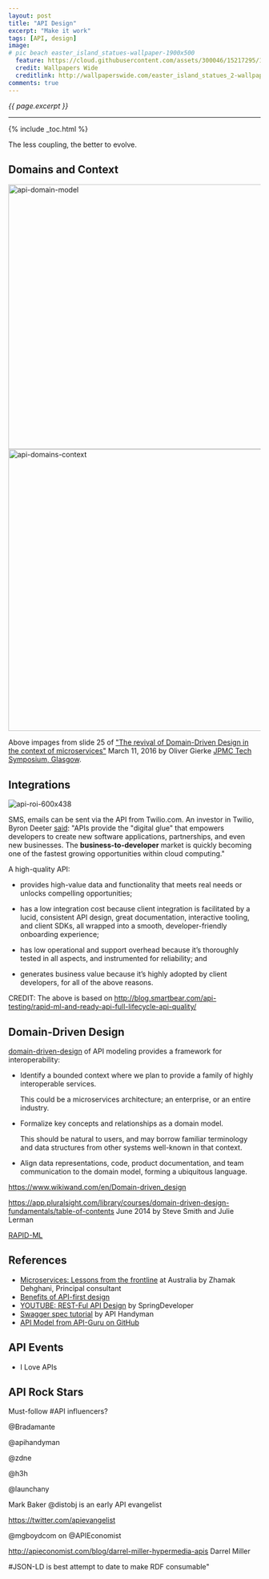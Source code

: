 ```yaml
---
layout: post
title: "API Design"
excerpt: "Make it work"
tags: [API, design]
image:
# pic beach easter_island_statues-wallpaper-1900x500 
  feature: https://cloud.githubusercontent.com/assets/300046/15217295/1da4a576-1818-11e6-9a2c-527ae637d5c5.jpg
  credit: Wallpapers Wide
  creditlink: http://wallpaperswide.com/easter_island_statues_2-wallpapers.html
comments: true
---
```

<i>{{ page.excerpt }}</i>
<hr />
{% include _toc.html %}

The less coupling, the better to evolve.

## Domains and Context

<img width="528" alt="api-domain-model" src="https://cloud.githubusercontent.com/assets/300046/15142196/3e09a6a8-1661-11e6-993a-88bae6ae3b40.png">

<img width="562" alt="api-domains-context" src="https://cloud.githubusercontent.com/assets/300046/15142205/46d06e70-1661-11e6-97e8-517201d7c505.png">

Above impages from slide 25 of
<a target="_blank" href="https://speakerdeck.com/olivergierke/the-revival-of-domain-driven-design-in-the-context-of-microservices?utm_content=buffer65874">
"The revival of Domain-Driven Design in the context of microservices"</a>
March 11, 2016
by Oliver Gierke
<a target="_blank" href="http://pivotal.io/event/jpmc-glasgow-tech-symposium">JPMC Tech Symposium, Glasgow</a>.




## Integrations

![api-roi-600x438](https://cloud.githubusercontent.com/assets/300046/15142705/7f951a4c-1663-11e6-93ad-8104b7d29274.jpg)

SMS, emails can be sent via the API from Twilio.com.
An investor in Twilio, Byron Deeter <a href="http://venturebeat.com/2013/08/31/api-economy/">said</a>:
"APIs provide the "digital glue" that empowers developers to create new software applications,
partnerships, and even new businesses. The <strong>business-to-developer</strong> market is quickly becoming one
of the fastest growing opportunities within cloud computing."

A high-quality API:

* provides high-value data and functionality that meets real needs or unlocks compelling opportunities;

* has a low integration cost because client integration is facilitated by a lucid, consistent API design, great documentation, interactive tooling, and client SDKs, all wrapped into a smooth, developer-friendly onboarding experience;

* has low operational and support overhead because it’s thoroughly tested in all aspects, and instrumented for reliability; and

* generates business value because it’s highly adopted by client developers, for all of the above reasons.

CREDIT: The above is based on 
http://blog.smartbear.com/api-testing/rapid-ml-and-ready-api-full-lifecycle-api-quality/



## Domain-Driven Design

<a target="_blank" href="https://domainlanguage.com/ddd/">
domain-driven-design</a> 
of API modeling provides a framework for interoperability:

* Identify a bounded context where we plan to provide a family of highly interoperable services. 
   
   This could be a microservices architecture; an enterprise, or an entire industry.

* Formalize key concepts and relationships as a domain model. 

   This should be natural to users, and may borrow familiar terminology and data structures from other systems well-known in that context.

* Align data representations, code, product documentation, and team communication to the domain model, forming a ubiquitous language.

https://www.wikiwand.com/en/Domain-driven_design

https://app.pluralsight.com/library/courses/domain-driven-design-fundamentals/table-of-contents
	June 2014
	by Steve Smith and Julie Lerman

<a target="_blank" href="http://rapid-api.org/rapid-ml">
RAPID-ML</a>


## References

* <a target="_blank" href="https://www.thoughtworks.com/insights/blog/microservices-lessons-frontline/">
    Microservices: Lessons from the frontline</a>
	at Australia
	by Zhamak Dehghani, Principal consultant


* <a target="_blank" href="http://www.smartfile.com/blog/3-benefits-of-api-first-design/">
   Benefits of API-first design</a>

* <a target="_blank" href="https://www.youtube.com/watch?v=oG2rotiGr90/">
	YOUTUBE: REST-Ful API Design</a>
	by SpringDeveloper 

* <a target="_blank" href="http://apihandyman.io/writing-openapi-swagger-specification-tutorial-part-1-introduction/">
   Swagger spec tutorial</a>
   by API Handyman

* <a target="_blank" href="https://github.com/APIs-guru/api-models#existing-integrations">
   API Model from API-Guru on GitHub</a>

## API Events

* I Love APIs


## API Rock Stars

Must-follow #API influencers? 

@Bradamante 

@apihandyman 

@zdne 

@h3h 

@launchany

Mark Baker @distobj is an early API evangelist

https://twitter.com/apievangelist

@mgboydcom on @APIEconomist

http://apieconomist.com/blog/darrel-miller-hypermedia-apis
	Darrel Miller

   #JSON-LD is best attempt to date to make RDF consumable"

